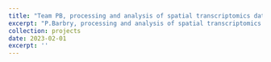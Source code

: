```yaml
---
title: "Team PB, processing and analysis of spatial transcriptomics data (Tests, PAH et Olfactory epithelium)"
excerpt: "P.Barbry, processing and analysis of spatial transcriptomics data (Tests, PAH et Olfactory epithelium)"
collection: projects
date: 2023-02-01
excerpt: ''
---
```

